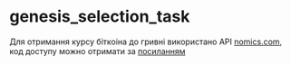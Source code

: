 # genesis_selection_task

Для отримання курсу біткоіна до гривні використано API [nomics.com](nomics.com), код доступу можно отримати за [посиланням]([url](https://p.nomics.com/cryptocurrency-bitcoin-api))
